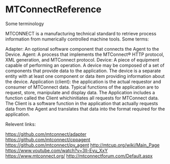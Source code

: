 # MTConnectReference

Some terminology

MTCONNECT is a manufacturing technical standard to retrieve process information from numerically controlled machine tools. Some terms: 

Adapter: An optional software component that connects the Agent to the Device. 
Agent: A process that implements the MTConnect® HTTP protocol, XML generation, and MTConnect protocol. 
Device: A piece of equipment capable of performing an operation. A device may be composed of a set of components that provide data to the application. The device is a separate entity with at least one component or data item providing information about the device. 
Application (client): the application is the actual requestor and consumer of MTConnect data. Typical 
functions of the application are to request, store, manipulate and display data. The Application includes 
a function called the Client whichinitiates all requests for MTConnect data. The Client is a software 
function in the application that actually requests data from the Agent and translates that data into the 
format required for the application. 

Relevent links:

https://github.com/mtconnect/adapter
https://github.com/mtconnect/cppagent
https://github.com/mtconnect/py_agent
http://mtcup.org/wiki/Main_Page
https://www.youtube.com/watch?v=3Il-Eyu_XxY
https://www.mtconnect.org/
http://mtconnectforum.com/Default.aspx

